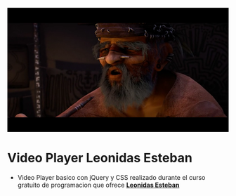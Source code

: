 ![Screen](https://github.com/satrianivzla/vplayer_leonidas_esteban/blob/main/assets/images/poster.png)

# Video Player Leonidas Esteban

- Video Player basico con jQuery y CSS realizado durante el curso gratuito de programacion que ofrece **[Leonidas Esteban](https://leonidasesteban.com/ "Curso de Leonidas Esteban")**
